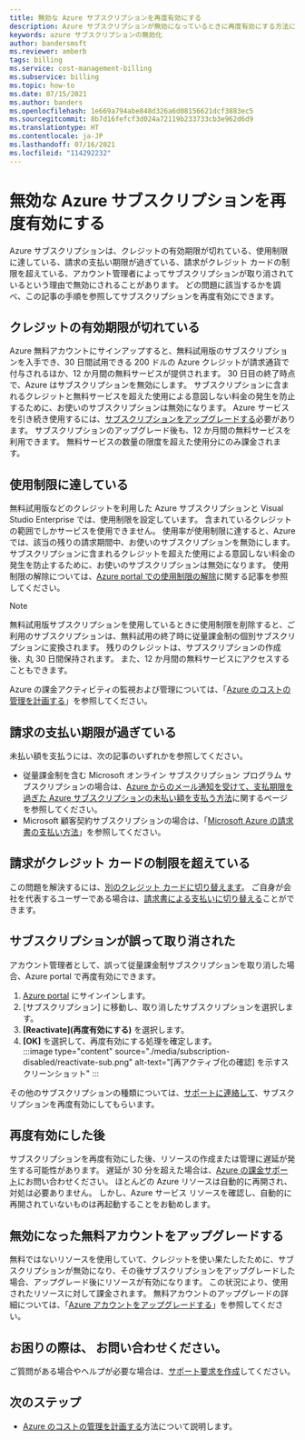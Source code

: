 ```yaml
---
title: 無効な Azure サブスクリプションを再度有効にする
description: Azure サブスクリプションが無効になっているときに再度有効にする方法について説明します。
keywords: azure サブスクリプションの無効化
author: bandersmsft
ms.reviewer: amberb
tags: billing
ms.service: cost-management-billing
ms.subservice: billing
ms.topic: how-to
ms.date: 07/15/2021
ms.author: banders
ms.openlocfilehash: 1e669a794abe848d326a6d08156621dcf3883ec5
ms.sourcegitcommit: 8b7d16fefcf3d024a72119b233733cb3e962d6d9
ms.translationtype: HT
ms.contentlocale: ja-JP
ms.lasthandoff: 07/16/2021
ms.locfileid: "114292232"
---
```

# <a name="reactivate-a-disabled-azure-subscription"></a>無効な Azure サブスクリプションを再度有効にする

Azure サブスクリプションは、クレジットの有効期限が切れている、使用制限に達している、請求の支払い期限が過ぎている、請求がクレジット カードの制限を超えている、アカウント管理者によってサブスクリプションが取り消されているという理由で無効にされることがあります。 どの問題に該当するかを調べ、この記事の手順を参照してサブスクリプションを再度有効にできます。

## <a name="your-credit-is-expired"></a>クレジットの有効期限が切れている

Azure 無料アカウントにサインアップすると、無料試用版のサブスクリプションを入手でき、30 日間試用できる 200 ドルの Azure クレジットが請求通貨で付与されるほか、12 か月間の無料サービスが提供されます。 30 日目の終了時点で、Azure はサブスクリプションを無効にします。 サブスクリプションに含まれるクレジットと無料サービスを超えた使用による意図しない料金の発生を防止するために、お使いのサブスクリプションは無効になります。 Azure サービスを引き続き使用するには、[サブスクリプションをアップグレードする](upgrade-azure-subscription.md)必要があります。 サブスクリプションのアップグレード後も、12 か月間の無料サービスを利用できます。 無料サービスの数量の限度を超えた使用分にのみ課金されます。

## <a name="you-reached-your-spending-limit"></a>使用制限に達している

無料試用版などのクレジットを利用した Azure サブスクリプションと Visual Studio Enterprise では、使用制限を設定しています。 含まれているクレジットの範囲でしかサービスを使用できません。 使用率が使用制限に達すると、Azure では、該当の残りの請求期間中、お使いのサブスクリプションを無効にします。 サブスクリプションに含まれるクレジットを超えた使用による意図しない料金の発生を防止するために、お使いのサブスクリプションは無効になります。 使用制限の解除については、[Azure portal での使用制限の解除](spending-limit.md#remove)に関する記事を参照してください。

> [!NOTE]
> 無料試用版サブスクリプションを使用しているときに使用制限を削除すると、ご利用のサブスクリプションは、無料試用の終了時に従量課金制の個別サブスクリプションに変換されます。 残りのクレジットは、サブスクリプションの作成後、丸 30 日間保持されます。 また、12 か月間の無料サービスにアクセスすることもできます。

Azure の課金アクティビティの監視および管理については、「[Azure のコストの管理を計画する](../understand/plan-manage-costs.md)」を参照してください。

## <a name="your-bill-is-past-due"></a>請求の支払い期限が過ぎている

未払い額を支払うには、次の記事のいずれかを参照してください。

- 従量課金制を含む Microsoft オンライン サブスクリプション プログラム サブスクリプションの場合は、[Azure からのメール通知を受けて、支払期限を過ぎた Azure サブスクリプションの未払い額を支払う方法](resolve-past-due-balance.md)に関するページを参照してください。
- Microsoft 顧客契約サブスクリプションの場合は、「[Microsoft Azure の請求書の支払い方法](../understand/pay-bill.md)」を参照してください。

## <a name="the-bill-exceeds-your-credit-card-limit"></a>請求がクレジット カードの制限を超えている

この問題を解決するには、[別のクレジット カードに切り替えます](change-credit-card.md)。 ご自身が会社を代表するユーザーである場合は、[請求書による支払いに切り替える](pay-by-invoice.md)ことができます。

## <a name="the-subscription-was-accidentally-canceled"></a>サブスクリプションが誤って取り消された

アカウント管理者として、誤って従量課金制サブスクリプションを取り消した場合、Azure portal で再度有効にできます。

1. [Azure portal](https://portal.azure.com) にサインインします。
1. [サブスクリプション] に移動し、取り消したサブスクリプションを選択します。
1. **[Reactivate]\(再度有効にする\)** を選択します。
1. **[OK]** を選択して、再度有効にする処理を確定します。  
    :::image type="content" source="./media/subscription-disabled/reactivate-sub.png" alt-text="[再アクティブ化の確認] を示すスクリーンショット" :::

その他のサブスクリプションの種類については、[サポートに連絡して](https://portal.azure.com/?#blade/Microsoft_Azure_Support/HelpAndSupportBlade)、サブスクリプションを再度有効にしてもらいます。

## <a name="after-reactivation"></a>再度有効にした後

サブスクリプションを再度有効にした後、リソースの作成または管理に遅延が発生する可能性があります。 遅延が 30 分を超えた場合は、[Azure の課金サポート](https://go.microsoft.com/fwlink/?linkid=2083458)にお問い合わせください。 ほとんどの Azure リソースは自動的に再開され、対処は必要ありません。 しかし、Azure サービス リソースを確認し、自動的に再開されていないものは再起動することをお勧めします。

## <a name="upgrade-a-disabled-free-account"></a>無効になった無料アカウントをアップグレードする

無料ではないリソースを使用していて、クレジットを使い果たしたために、サブスクリプションが無効になり、その後サブスクリプションをアップグレードした場合、アップグレード後にリソースが有効になります。 この状況により、使用されたリソースに対して課金されます。 無料アカウントのアップグレードの詳細については、「[Azure アカウントをアップグレードする](upgrade-azure-subscription.md)」を参照してください。

## <a name="need-help-contact-us"></a>お困りの際は、 お問い合わせください。

ご質問がある場合やヘルプが必要な場合は、[サポート要求を作成](https://go.microsoft.com/fwlink/?linkid=2083458)してください。

## <a name="next-steps"></a>次のステップ
- [Azure のコストの管理を計画する](../understand/plan-manage-costs.md)方法について説明します。
